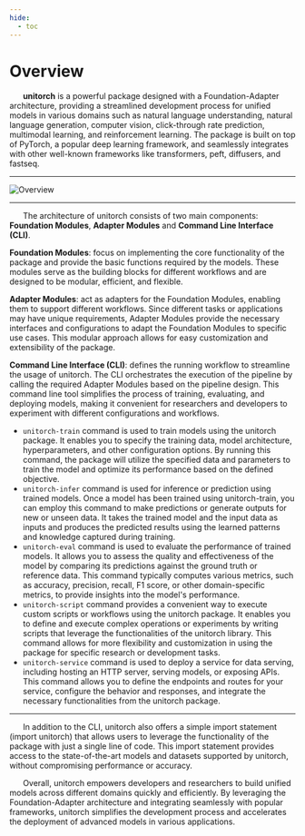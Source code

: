 ```yaml
---
hide:
  - toc
---
```


# Overview

&nbsp;&nbsp;&nbsp;&nbsp;&nbsp;&nbsp;**unitorch** is a powerful package designed with a Foundation-Adapter architecture, providing a streamlined development process for unified models in various domains such as natural language understanding, natural language generation, computer vision, click-through rate prediction, multimodal learning, and reinforcement learning. The package is built on top of PyTorch, a popular deep learning framework, and seamlessly integrates with other well-known frameworks like transformers, peft, diffusers, and fastseq.

<hr/>

![Overview](/static/overview.png)

<hr/>

&nbsp;&nbsp;&nbsp;&nbsp;&nbsp;&nbsp;The architecture of unitorch consists of two main components: **Foundation Modules**, **Adapter Modules** and **Command Line Interface (CLI)**. 

**Foundation Modules**: focus on implementing the core functionality of the package and provide the basic functions required by the models. These modules serve as the building blocks for different workflows and are designed to be modular, efficient, and flexible.

**Adapter Modules**: act as adapters for the Foundation Modules, enabling them to support different workflows. Since different tasks or applications may have unique requirements, Adapter Modules provide the necessary interfaces and configurations to adapt the Foundation Modules to specific use cases. This modular approach allows for easy customization and extensibility of the package.

**Command Line Interface (CLI)**: defines the running workflow to streamline the usage of unitorch. The CLI orchestrates the execution of the pipeline by calling the required Adapter Modules based on the pipeline design. This command line tool simplifies the process of training, evaluating, and deploying models, making it convenient for researchers and developers to experiment with different configurations and workflows.

* `unitorch-train` command is used to train models using the unitorch package. It enables you to specify the training data, model architecture, hyperparameters, and other configuration options. By running this command, the package will utilize the specified data and parameters to train the model and optimize its performance based on the defined objective.
* `unitorch-infer` command is used for inference or prediction using trained models. Once a model has been trained using unitorch-train, you can employ this command to make predictions or generate outputs for new or unseen data. It takes the trained model and the input data as inputs and produces the predicted results using the learned patterns and knowledge captured during training.
* `unitorch-eval` command is used to evaluate the performance of trained models. It allows you to assess the quality and effectiveness of the model by comparing its predictions against the ground truth or reference data. This command typically computes various metrics, such as accuracy, precision, recall, F1 score, or other domain-specific metrics, to provide insights into the model's performance.
* `unitorch-script` command provides a convenient way to execute custom scripts or workflows using the unitorch package. It enables you to define and execute complex operations or experiments by writing scripts that leverage the functionalities of the unitorch library. This command allows for more flexibility and customization in using the package for specific research or development tasks.
* `unitorch-service` command is used to deploy a service for data serving, including hosting an HTTP server, serving models, or exposing APIs. This command allows you to define the endpoints and routes for your service, configure the behavior and responses, and integrate the necessary functionalities from the unitorch package.

<hr/>

&nbsp;&nbsp;&nbsp;&nbsp;&nbsp;&nbsp;In addition to the CLI, unitorch also offers a simple import statement (import unitorch) that allows users to leverage the functionality of the package with just a single line of code. This import statement provides access to the state-of-the-art models and datasets supported by unitorch, without compromising performance or accuracy.

&nbsp;&nbsp;&nbsp;&nbsp;&nbsp;&nbsp;Overall, unitorch empowers developers and researchers to build unified models across different domains quickly and efficiently. By leveraging the Foundation-Adapter architecture and integrating seamlessly with popular frameworks, unitorch simplifies the development process and accelerates the deployment of advanced models in various applications.